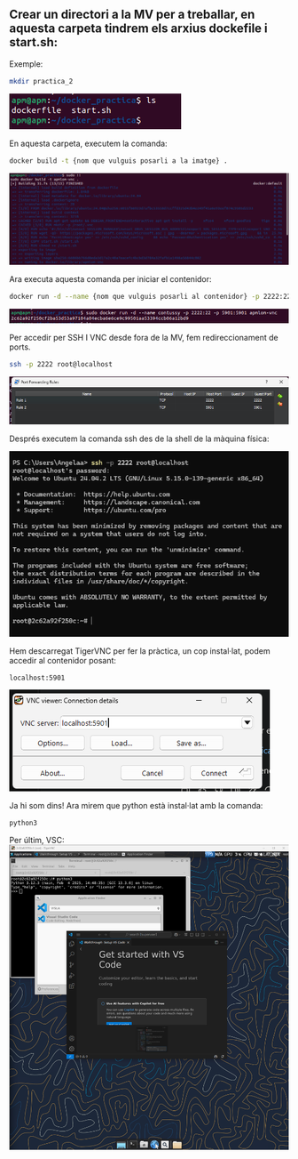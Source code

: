 ## Crear un directori a la MV per a treballar, en aquesta carpeta tindrem els arxius dockefile i start.sh:
Exemple:
```bash
mkdir practica_2
```
![CAPTURA1](img/CAPTURA1.png)

En aquesta carpeta, executem la comanda:
```bash
docker build -t {nom que vulguis posarli a la imatge} .
```
![CAPTURA2](img/CAPTURA2.png)


Ara executa aquesta comanda per iniciar el contenidor:
```bash
docker run -d --name {nom que vulguis posarli al contenidor} -p 2222:22 -p 5901:5901 {nom que has escollit abans}
```

![CAPTURA3](img/CAPTURA3.png)  

Per accedir per SSH I VNC  desde fora de la MV, fem redireccionament de ports. 
```bash
ssh -p 2222 root@localhost
```
![CAPTURA4](img/CAPTURA4.png)

Després executem la comanda ssh des de la shell de la màquina física:

![CAPTURA5](img/CAPTURA5.png)

Hem descarregat TigerVNC per fer la pràctica, un cop instal·lat, podem accedir al contenidor posant:
```
localhost:5901
```
![CAPTURA6](img/CAPTURA6.png)

Ja hi som dins! Ara mirem que python està instal·lat amb la comanda:
```bash
python3
```
Per últim, VSC:
![CAPTURA7](img/CAPTURA7.png)
